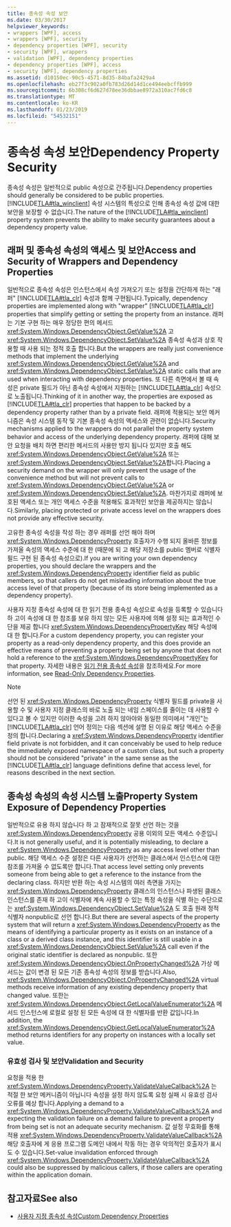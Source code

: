 ```yaml
---
title: 종속성 속성 보안
ms.date: 03/30/2017
helpviewer_keywords:
- wrappers [WPF], access
- wrappers [WPF], security
- dependency properties [WPF], security
- security [WPF], wrappers
- validation [WPF], dependency properties
- dependency properties [WPF], access
- security [WPF], dependency properties
ms.assetid: d10150ec-90c5-4571-8d35-84bafa2429a4
ms.openlocfilehash: eb27f3c902a0fb783d26d14d1ce494eebcffb999
ms.sourcegitcommit: 6b308cf6d627d78ee36dbbae8972a310ac7fd6c8
ms.translationtype: MT
ms.contentlocale: ko-KR
ms.lasthandoff: 01/23/2019
ms.locfileid: "54532151"
---
```

# <a name="dependency-property-security"></a><span data-ttu-id="31318-102">종속성 속성 보안</span><span class="sxs-lookup"><span data-stu-id="31318-102">Dependency Property Security</span></span>
<span data-ttu-id="31318-103">종속성 속성은 일반적으로 public 속성으로 간주됩니다.</span><span class="sxs-lookup"><span data-stu-id="31318-103">Dependency properties should generally be considered to be public properties.</span></span> <span data-ttu-id="31318-104">[!INCLUDE[TLA#tla_winclient](../../../../includes/tlasharptla-winclient-md.md)] 속성 시스템의 특성으로 인해 종속성 속성 값에 대한 보안을 보장할 수 없습니다.</span><span class="sxs-lookup"><span data-stu-id="31318-104">The nature of the [!INCLUDE[TLA#tla_winclient](../../../../includes/tlasharptla-winclient-md.md)] property system prevents the ability to make security guarantees about a dependency property value.</span></span>  
  
  
<a name="AccessSecurity"></a>   
## <a name="access-and-security-of-wrappers-and-dependency-properties"></a><span data-ttu-id="31318-105">래퍼 및 종속성 속성의 액세스 및 보안</span><span class="sxs-lookup"><span data-stu-id="31318-105">Access and Security of Wrappers and Dependency Properties</span></span>  
 <span data-ttu-id="31318-106">일반적으로 종속성 속성은 인스턴스에서 속성 가져오기 또는 설정을 간단하게 하는 "래퍼" [!INCLUDE[TLA#tla_clr](../../../../includes/tlasharptla-clr-md.md)] 속성과 함께 구현됩니다.</span><span class="sxs-lookup"><span data-stu-id="31318-106">Typically, dependency properties are implemented along with "wrapper" [!INCLUDE[TLA#tla_clr](../../../../includes/tlasharptla-clr-md.md)] properties that simplify getting or setting the property from an instance.</span></span> <span data-ttu-id="31318-107">래퍼는 기본 구현 하는 매우 정당한 편의 메서드 <xref:System.Windows.DependencyObject.GetValue%2A> 고 <xref:System.Windows.DependencyObject.SetValue%2A> 종속성 속성과 상호 작용할 때 사용 되는 정적 호출 합니다.</span><span class="sxs-lookup"><span data-stu-id="31318-107">But the wrappers are really just convenience methods that implement the underlying <xref:System.Windows.DependencyObject.GetValue%2A> and <xref:System.Windows.DependencyObject.SetValue%2A> static calls that are used when interacting with dependency properties.</span></span> <span data-ttu-id="31318-108">또 다른 측면에서 볼 때 속성은 private 필드가 아닌 종속성 속성에서 지원하는 [!INCLUDE[TLA#tla_clr](../../../../includes/tlasharptla-clr-md.md)] 속성으로 노출됩니다.</span><span class="sxs-lookup"><span data-stu-id="31318-108">Thinking of it in another way, the properties are exposed as [!INCLUDE[TLA#tla_clr](../../../../includes/tlasharptla-clr-md.md)] properties that happen to be backed by a dependency property rather than by a private field.</span></span> <span data-ttu-id="31318-109">래퍼에 적용되는 보안 메커니즘은 속성 시스템 동작 및 기본 종속성 속성의 액세스와 관련이 없습니다.</span><span class="sxs-lookup"><span data-stu-id="31318-109">Security mechanisms applied to the wrappers do not parallel the property system behavior and access of the underlying dependency property.</span></span> <span data-ttu-id="31318-110">래퍼에 대해 보안 요청을 배치 하면 편리한 메서드의 사용만 방지 됩니다 있지만 호출 해도 <xref:System.Windows.DependencyObject.GetValue%2A> 또는 <xref:System.Windows.DependencyObject.SetValue%2A>합니다.</span><span class="sxs-lookup"><span data-stu-id="31318-110">Placing a security demand on the wrapper will only prevent the usage of the convenience method but will not prevent calls to <xref:System.Windows.DependencyObject.GetValue%2A> or <xref:System.Windows.DependencyObject.SetValue%2A>.</span></span> <span data-ttu-id="31318-111">마찬가지로 래퍼에 보호된 액세스 또는 개인 액세스 수준을 적용해도 효과적인 보안을 제공하지는 않습니다.</span><span class="sxs-lookup"><span data-stu-id="31318-111">Similarly, placing protected or private access level on the wrappers does not provide any effective security.</span></span>  
  
 <span data-ttu-id="31318-112">고유한 종속성 속성을 작성 하는 경우 래퍼를 선언 해야 하며 <xref:System.Windows.DependencyProperty> 호출자가 수행 되지 올바른 정보를 가져올 속성의 액세스 수준에 대 한 (때문에 되 고 해당 저장소를 public 멤버로 식별자 필드 구현 된 종속성 속성으로).</span><span class="sxs-lookup"><span data-stu-id="31318-112">If you are writing your own dependency properties, you should declare the wrappers and the <xref:System.Windows.DependencyProperty> identifier field as public members, so that callers do not get misleading information about the true access level of that property (because of its store being implemented as a dependency property).</span></span>  
  
 <span data-ttu-id="31318-113">사용자 지정 종속성 속성에 대 한 읽기 전용 종속성 속성으로 속성을 등록할 수 있습니다 하 고이 속성에 대 한 참조를 보유 하지 않는 모든 사용자에 의해 설정 되는 효과적인 수단을 제공 합니다 <xref:System.Windows.DependencyPropertyKey> 해당 속성에 대 한 합니다.</span><span class="sxs-lookup"><span data-stu-id="31318-113">For a custom dependency property, you can register your property as a read-only dependency property, and this does provide an effective means of preventing a property being set by anyone that does not hold a reference to the <xref:System.Windows.DependencyPropertyKey> for that property.</span></span> <span data-ttu-id="31318-114">자세한 내용은 [읽기 전용 종속성 속성](../../../../docs/framework/wpf/advanced/read-only-dependency-properties.md)을 참조하세요.</span><span class="sxs-lookup"><span data-stu-id="31318-114">For more information, see [Read-Only Dependency Properties](../../../../docs/framework/wpf/advanced/read-only-dependency-properties.md).</span></span>  
  
> [!NOTE]
>  <span data-ttu-id="31318-115">선언 된 <xref:System.Windows.DependencyProperty> 식별자 필드를 private을 사용할 수 및 사용자 지정 클래스의 바로 노출 되는 네임 스페이스를 줄이는 데 사용할 수 있다고 볼 수 있지만 이러한 속성을 고려 하지 않아야와 동일한 의미에서 "개인"는 [!INCLUDE[TLA#tla_clr](../../../../includes/tlasharptla-clr-md.md)] 언어 정의는 다음 섹션에 설명 된 이유로 해당 액세스 수준을 정의 합니다.</span><span class="sxs-lookup"><span data-stu-id="31318-115">Declaring a <xref:System.Windows.DependencyProperty> identifier field private is not forbidden, and it can conceivably be used to help reduce the immediately exposed namespace of a custom class, but such a property should not be considered "private" in the same sense as the [!INCLUDE[TLA#tla_clr](../../../../includes/tlasharptla-clr-md.md)] language definitions define that access level, for reasons described in the next section.</span></span>  
  
<a name="PropertySystemExposure"></a>   
## <a name="property-system-exposure-of-dependency-properties"></a><span data-ttu-id="31318-116">종속성 속성의 속성 시스템 노출</span><span class="sxs-lookup"><span data-stu-id="31318-116">Property System Exposure of Dependency Properties</span></span>  
 <span data-ttu-id="31318-117">일반적으로 유용 하지 않습니다 하 고 잠재적으로 잘못 선언 하는 것을 <xref:System.Windows.DependencyProperty> 공용 이외의 모든 액세스 수준입니다.</span><span class="sxs-lookup"><span data-stu-id="31318-117">It is not generally useful, and it is potentially misleading, to declare a <xref:System.Windows.DependencyProperty> as any access level other than public.</span></span> <span data-ttu-id="31318-118">해당 액세스 수준 설정은 다른 사용자가 선언하는 클래스에서 인스턴스에 대한 참조를 가져올 수 없도록만 합니다.</span><span class="sxs-lookup"><span data-stu-id="31318-118">That access level setting only prevents someone from being able to get a reference to the instance from the declaring class.</span></span> <span data-ttu-id="31318-119">하지만 반환 하는 속성 시스템의 여러 측면을 가지는 <xref:System.Windows.DependencyProperty> 클래스의 인스턴스나 파생된 클래스 인스턴스를 존재 하 고이 식별자에 계속 사용할 수 있는 특정 속성을 식별 하는 수단으로는 <xref:System.Windows.DependencyObject.SetValue%2A> 도 호출 원래 정적 식별자 nonpublic로 선언 합니다.</span><span class="sxs-lookup"><span data-stu-id="31318-119">But there are several aspects of the property system that will return a <xref:System.Windows.DependencyProperty> as the means of identifying a particular property as it exists on an instance of a class or a derived class instance, and this identifier is still usable in a <xref:System.Windows.DependencyObject.SetValue%2A> call even if the original static identifier is declared as nonpublic.</span></span> <span data-ttu-id="31318-120">또한 <xref:System.Windows.DependencyObject.OnPropertyChanged%2A> 가상 메서드는 값이 변경 된 모든 기존 종속성 속성의 정보를 받습니다.</span><span class="sxs-lookup"><span data-stu-id="31318-120">Also, <xref:System.Windows.DependencyObject.OnPropertyChanged%2A> virtual methods receive information of any existing dependency property that changed value.</span></span> <span data-ttu-id="31318-121">또한는 <xref:System.Windows.DependencyObject.GetLocalValueEnumerator%2A> 메서드 인스턴스에 로컬로 설정 된 모든 속성에 대 한 식별자를 반환 값입니다.</span><span class="sxs-lookup"><span data-stu-id="31318-121">In addition, the <xref:System.Windows.DependencyObject.GetLocalValueEnumerator%2A> method returns identifiers for any property on instances with a locally set value.</span></span>  
  
### <a name="validation-and-security"></a><span data-ttu-id="31318-122">유효성 검사 및 보안</span><span class="sxs-lookup"><span data-stu-id="31318-122">Validation and Security</span></span>  
 <span data-ttu-id="31318-123">요청을 적용 한 <xref:System.Windows.DependencyProperty.ValidateValueCallback%2A> 는 적절 한 보안 메커니즘이 아닙니다 속성을 설정 하지 않도록 요청 실패 시 유효성 검사 오류를 예상 합니다.</span><span class="sxs-lookup"><span data-stu-id="31318-123">Applying a demand to a <xref:System.Windows.DependencyProperty.ValidateValueCallback%2A> and expecting the validation failure on a demand failure to prevent a property from being set is not an adequate security mechanism.</span></span> <span data-ttu-id="31318-124">값 설정 무효화를 통해 적용 <xref:System.Windows.DependencyProperty.ValidateValueCallback%2A> 해당 호출자에 게 응용 프로그램 도메인 내에서 작동 하는 경우 악의적인 호출자가 표시도 수 있습니다.</span><span class="sxs-lookup"><span data-stu-id="31318-124">Set-value invalidation enforced through <xref:System.Windows.DependencyProperty.ValidateValueCallback%2A> could also be suppressed by malicious callers, if those callers are operating within the application domain.</span></span>  
  
## <a name="see-also"></a><span data-ttu-id="31318-125">참고자료</span><span class="sxs-lookup"><span data-stu-id="31318-125">See also</span></span>
- [<span data-ttu-id="31318-126">사용자 지정 종속성 속성</span><span class="sxs-lookup"><span data-stu-id="31318-126">Custom Dependency Properties</span></span>](../../../../docs/framework/wpf/advanced/custom-dependency-properties.md)

